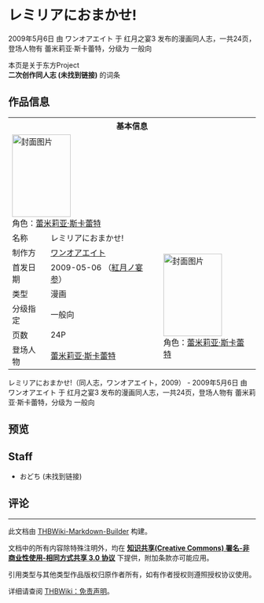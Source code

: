 # レミリアにおまかせ!

<!-- source html: G:\repos\THBWiki-Markdown-Builder\THBWikiMarkdown\Temp\main\f\f4\ns0%3A%E3%83%AC%E3%83%9F%E3%83%AA%E3%82%A2%E3%81%AB%E3%81%8A%E3%81%BE%E3%81%8B%E3%81%9B%21.html -->

2009年5月6日 由 ワンオアエイト 于 红月之宴3 发布的漫画同人志，一共24页，登场人物有 蕾米莉亚·斯卡蕾特，分级为 一般向

本页是关于东方Project  
 **二次创作同人志 (未找到链接)** 的词条
## 作品信息

<table><tbody><tr><th colspan="3">基本信息</th></tr><tr><td class="cover-artwork-mobile" colspan="2"><a href="./文件-レミリアにおまかせ!封面.jpg.md" class="image" title="封面图片"><img alt="封面图片" src="https://upload.thwiki.cc/thumb/f/f3/%E3%83%AC%E3%83%9F%E3%83%AA%E3%82%A2%E3%81%AB%E3%81%8A%E3%81%BE%E3%81%8B%E3%81%9B%21%E5%B0%81%E9%9D%A2.jpg/119px-%E3%83%AC%E3%83%9F%E3%83%AA%E3%82%A2%E3%81%AB%E3%81%8A%E3%81%BE%E3%81%8B%E3%81%9B%21%E5%B0%81%E9%9D%A2.jpg" decoding="async" loading="lazy" width="119" height="168" srcset="https://upload.thwiki.cc/thumb/f/f3/%E3%83%AC%E3%83%9F%E3%83%AA%E3%82%A2%E3%81%AB%E3%81%8A%E3%81%BE%E3%81%8B%E3%81%9B%21%E5%B0%81%E9%9D%A2.jpg/179px-%E3%83%AC%E3%83%9F%E3%83%AA%E3%82%A2%E3%81%AB%E3%81%8A%E3%81%BE%E3%81%8B%E3%81%9B%21%E5%B0%81%E9%9D%A2.jpg 1.5x, https://upload.thwiki.cc/thumb/f/f3/%E3%83%AC%E3%83%9F%E3%83%AA%E3%82%A2%E3%81%AB%E3%81%8A%E3%81%BE%E3%81%8B%E3%81%9B%21%E5%B0%81%E9%9D%A2.jpg/239px-%E3%83%AC%E3%83%9F%E3%83%AA%E3%82%A2%E3%81%AB%E3%81%8A%E3%81%BE%E3%81%8B%E3%81%9B%21%E5%B0%81%E9%9D%A2.jpg 2x" data-file-width="273" data-file-height="384"></a><div class="cover-char">角色：<a href="./蕾米莉亚·斯卡蕾特.md" title="蕾米莉亚·斯卡蕾特">蕾米莉亚·斯卡蕾特</a></div></td>
</tr><tr><td class="label">名称</td><td colspan="2"> レミリアにおまかせ! </td></tr><tr><td class="label">制作方</td><td><a href="./ワンオアエイト.md" title="ワンオアエイト">ワンオアエイト</a></td><td class="cover-artwork" rowspan="6" style="min-width:168px;"><a href="./文件-レミリアにおまかせ!封面.jpg.md" class="image" title="封面图片"><img alt="封面图片" src="https://upload.thwiki.cc/thumb/f/f3/%E3%83%AC%E3%83%9F%E3%83%AA%E3%82%A2%E3%81%AB%E3%81%8A%E3%81%BE%E3%81%8B%E3%81%9B%21%E5%B0%81%E9%9D%A2.jpg/119px-%E3%83%AC%E3%83%9F%E3%83%AA%E3%82%A2%E3%81%AB%E3%81%8A%E3%81%BE%E3%81%8B%E3%81%9B%21%E5%B0%81%E9%9D%A2.jpg" decoding="async" loading="lazy" width="119" height="168" srcset="https://upload.thwiki.cc/thumb/f/f3/%E3%83%AC%E3%83%9F%E3%83%AA%E3%82%A2%E3%81%AB%E3%81%8A%E3%81%BE%E3%81%8B%E3%81%9B%21%E5%B0%81%E9%9D%A2.jpg/179px-%E3%83%AC%E3%83%9F%E3%83%AA%E3%82%A2%E3%81%AB%E3%81%8A%E3%81%BE%E3%81%8B%E3%81%9B%21%E5%B0%81%E9%9D%A2.jpg 1.5x, https://upload.thwiki.cc/thumb/f/f3/%E3%83%AC%E3%83%9F%E3%83%AA%E3%82%A2%E3%81%AB%E3%81%8A%E3%81%BE%E3%81%8B%E3%81%9B%21%E5%B0%81%E9%9D%A2.jpg/239px-%E3%83%AC%E3%83%9F%E3%83%AA%E3%82%A2%E3%81%AB%E3%81%8A%E3%81%BE%E3%81%8B%E3%81%9B%21%E5%B0%81%E9%9D%A2.jpg 2x" data-file-width="273" data-file-height="384"></a><div class="cover-char">角色：<a href="./蕾米莉亚·斯卡蕾特.md" title="蕾米莉亚·斯卡蕾特">蕾米莉亚·斯卡蕾特</a></div></td>
</tr><tr><td class="label">首发日期</td><td>2009-05-06&#160;（<a href="/展会作品列表?e=%E7%BA%A2%E6%9C%88%E4%B9%8B%E5%AE%B4%233">紅月ノ宴参</a>）</td></tr><tr><td class="label">类型</td><td>漫画</td></tr><tr><td class="label">分级指定</td><td>一般向</td></tr><tr><td class="label">页数</td><td>24P</td></tr><tr><td class="label">登场人物</td><td><a href="./蕾米莉亚·斯卡蕾特.md" title="蕾米莉亚·斯卡蕾特">蕾米莉亚·斯卡蕾特</a></td></tr></tbody></table>

レミリアにおまかせ!（同人志，ワンオアエイト，2009） - 2009年5月6日 由 ワンオアエイト 于 红月之宴3 发布的漫画同人志，一共24页，登场人物有 蕾米莉亚·斯卡蕾特，分级为 一般向
## 预览
## Staff
- おどち (未找到链接)

## 评论




---

此文档由 [THBWiki-Markdown-Builder](https://github.com/Delsin-Yu/THBWiki-Markdown-Builder) 构建。

文档中的所有内容除特殊注明外，均在 [**知识共享(Creative Commons) 署名-非商业性使用-相同方式共享 3.0 协议**](https://creativecommons.org/licenses/by-sa/3.0/deed.zh-hans) 下提供，附加条款亦可能应用。

引用类型与其他类型作品版权归原作者所有，如有作者授权则遵照授权协议使用。

详细请查阅 [THBWiki：免责声明](https://thbwiki.cc/THBWiki:%E5%85%8D%E8%B4%A3%E5%A3%B0%E6%98%8E)。

